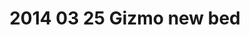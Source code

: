 ---
layout: blog
title: 2014 03 25 Gizmo new bed
category: blog
lat: 47.60282
lng: -122.30855
altitude: 84.17
image: https://s3-us-west-2.amazonaws.com/worldcup14/2014-03-25 22:42:57 PDT.jpg
observation: 20140325224257PDT
---